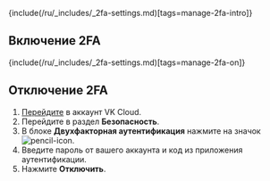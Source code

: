 {include(/ru/_includes/_2fa-settings.md)[tags=manage-2fa-intro]}

## Включение 2FA

{include(/ru/_includes/_2fa-settings.md)[tags=manage-2fa-on]}

## Отключение 2FA

1. [Перейдите](https://cloud.vk.com/account) в аккаунт VK Cloud.
1. Перейдите в раздел **Безопасность**.
1. В блоке **Двухфакторная аутентификация** нажмите на значок ![pencil-icon](/ru/assets/pencil-icon.svg "inline").
1. Введите пароль от вашего аккаунта и код из приложения аутентификации.
1. Нажмите **Отключить**.